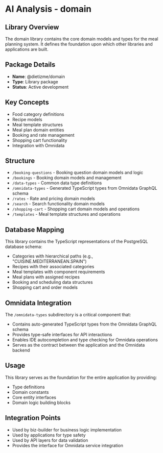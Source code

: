 # AI Analysis - domain

## Library Overview
The domain library contains the core domain models and types for the meal planning system. It defines the foundation upon which other libraries and applications are built.

## Package Details
- **Name**: @dietizme/domain
- **Type**: Library package
- **Status**: Active development

## Key Concepts
- Food category definitions
- Recipe models
- Meal template structures
- Meal plan domain entities
- Booking and rate management
- Shopping cart functionality
- Integration with Omnidata

## Structure
- `/booking-questions` - Booking question domain models and logic
- `/bookings` - Booking domain models and management
- `/data-types` - Common data type definitions
- `/omnidata-types` - Generated TypeScript types from Omnidata GraphQL schema
- `/rates` - Rate and pricing domain models
- `/search` - Search functionality domain models
- `/shopping-cart` - Shopping cart domain models and operations
- `/templates` - Meal template structures and operations

## Database Mapping
This library contains the TypeScript representations of the PostgreSQL database schema:

- Categories with hierarchical paths (e.g., "CUISINE.MEDITERRANEAN.SPAIN")
- Recipes with their associated categories
- Meal templates with component requirements
- Meal plans with assigned recipes
- Booking and scheduling data structures
- Shopping cart and order models

## Omnidata Integration
The `/omnidata-types` subdirectory is a critical component that:
- Contains auto-generated TypeScript types from the Omnidata GraphQL schema
- Provides type-safe interfaces for API interactions
- Enables IDE autocompletion and type checking for Omnidata operations
- Serves as the contract between the application and the Omnidata backend

## Usage
This library serves as the foundation for the entire application by providing:
- Type definitions
- Domain constants
- Core entity interfaces
- Domain logic building blocks

## Integration Points
- Used by biz-builder for business logic implementation
- Used by applications for type safety
- Used by API layers for data validation
- Provides the interface for Omnidata service integration
